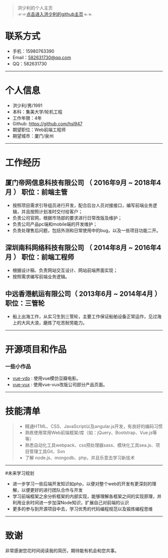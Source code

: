 
> 洪少利的个人主页  
☞☞[点击进入洪少利的github主页](https://github.com/hsl947)☜☜  
  
# 联系方式

- 手机：15980763390
- Email：582631730@qq.com
- QQ：582631730

---
# 个人信息

 - 洪少利/男/1991
 - 本科：集美大学/轮机工程 
 - 工作年限：4年
 - Github: https://github.com/hsl947
 - 期望职位：Web前端工程师
 - 期望城市：厦门/泉州

---

# 工作经历


## 厦门帝网信息科技有限公司 （ 2016年9月 ~ 2018年4月 ） 职位：前端主管

 - 按照项目需求引导组员进行开发，配合后台人员对接接口，编写前端业务逻辑，并且按照计划准时交付给客户；
 - 负责公司官网，根据市场部的要求进行日常改版及维护；
 - 负责公司产品pc端和mobile端的开发维护；
 - 负责处理售后问题，包括外测和日常使用中的bug，以及一些项目功能二开。

## 深圳南科网络科技有限公司 （ 2014年8月 ~ 2016年4月 ） 职位：前端工程师

 - 根据设计稿、负责网站交互设计、网站前端界面实现；
 - 按照需求编写前端业务逻辑。

 
## 中远香港航运有限公司（ 2013年6月 ~ 2014年4月 ） 职位：三管轮 

- 船上出海工作，从实习生到三管轮，主要工作保证船舶设备正常运作，见过海上的大风大浪，磨炼了吃苦耐劳能力。

---

# 开源项目和作品

### 一些小作品
 - [vue-vdo](https://hsl947.github.io/vue-vdo/index.html) : 使用vue模仿豆瓣电影。
 - [vue-vux](https://hsl947.github.io/vue-vux-ui/dist/index.html) : 使用vue-vux改版公司部分产品页面。
 ---

# 技能清单

> - 精通HTML、CSS、JavaScript以及angular.js开发，有良好的编码习惯
> - 熟练使用常用Web前端框架/库（如：jQuery、Bootstrap、Vue.js等等）
> - 熟悉自动化工具webpack、css预处理器sass、模块化工具sea.js、项目管理工具Git、Svn
> - 了解 node.js、mongodb、php，并且乐意去学习新技术

---

#未来学习规划

- 进一步学习一些后端开发知识如php，以便对整个web的开发有更深刻的理解，以便更好的进行团队合作与开发
- 学习前端框架之余分析框架的内部实现，能够理解各框架之间的实现原理，并利用业余时间进一步加深Node知识，扩展自己对前端的认识
- 更多的参与到开源项目中去，学习优秀的代码编程规范以及锻炼编程思维


---

# 致谢
非常感谢您花时间阅读我的简历，期待能有机会和您共事。




